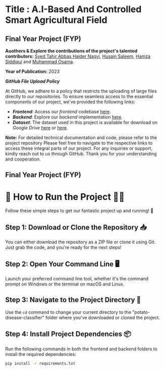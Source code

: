 # Title : A.I-Based And Controlled Smart Agricultural Field

## Final Year Project (FYP)

**Auothers & Explore the contributions of the project's talented contributors:** [Syed Tahir Abbas Haider Naqvi](https://github.com/tahirabbas11), [Husain Saleem](link_to_husain), [Hamza Siddiqui](link_to_hamza) and [Muhammad Osama](link_to_osama).

**Year of Publication:** 2023



**_GitHub File Upload Policy_**

At GitHub, we adhere to a policy that restricts the uploading of large files directly to our repositories. To ensure seamless access to the essential components of our project, we've provided the following links:

- **_Frontend_**: Access our *frontend* codebase [here](https://drive.google.com/drive/folders/1Fw1GkpeZ8iF_lNJefGPDQw6jMevccG8J?usp=sharing).
- **_Backend_**: Explore our *backend* implementation [here](https://drive.google.com/drive/folders/1kFHtILBEn45642gMum1q6MuwSg3mqnwr?usp=sharing).
- **_Dataset_**: The dataset used in this project is available for download on *Google Drive* [here](https://drive.google.com/drive/folders/12qJmWK6Qht6Zt-Aj7vzkaTQ0CGY097za?usp=sharing) or [here](https://www.kaggle.com/datasets/emmarex/plantdisease).

**Note:** For detailed technical documentation and code, please refer to the project repository
Please feel free to navigate to the respective links to access these integral parts of our project. For any inquiries or support, kindly reach out to us through GitHub. Thank you for your understanding and cooperation.


## Final Year Project (FYP)


# 🚀 How to Run the Project 🏃‍♂️

Follow these simple steps to get our fantastic project up and running! 🌟

## Step 1: Download or Clone the Repository 📥

You can either download the repository as a ZIP file or clone it using Git. Just grab the code, and you're ready for the next steps!

## Step 2: Open Your Command Line 🖥️

Launch your preferred command line tool, whether it's the command prompt on Windows or the terminal on macOS and Linux.

## Step 3: Navigate to the Project Directory 📂

Use the `cd` command to change your current directory to the "potato-disease-classifier" folder where you've downloaded or cloned the project.

## Step 4: Install Project Dependencies 📦

Run the following commands in both the frontend and backend folders to install the required dependencies:

```bash
pip install -r requirements.txt
